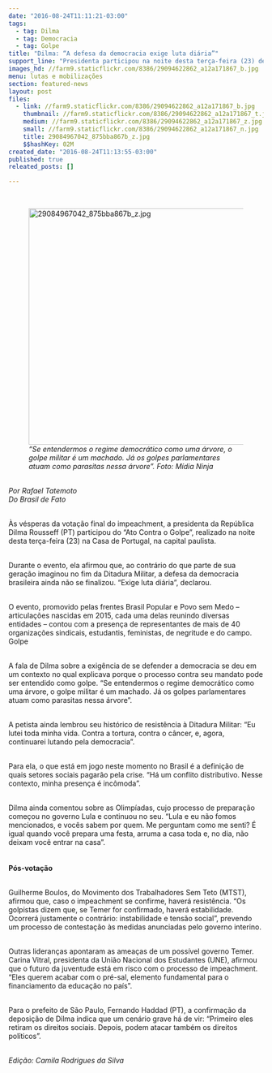 ```yaml
---
date: "2016-08-24T11:11:21-03:00"
tags:
  - tag: Dilma
  - tag: Democracia
  - tag: Golpe
title: "Dilma: “A defesa da democracia exige luta diária”"
support_line: "Presidenta participou na noite desta terça-feira (23) de \"Ato contra o Golpe\" em São Paulo (SP)"
images_hd: //farm9.staticflickr.com/8386/29094622862_a12a171867_b.jpg
menu: lutas e mobilizações
section: featured-news
layout: post
files:
  - link: //farm9.staticflickr.com/8386/29094622862_a12a171867_b.jpg
    thumbnail: //farm9.staticflickr.com/8386/29094622862_a12a171867_t.jpg
    medium: //farm9.staticflickr.com/8386/29094622862_a12a171867_z.jpg
    small: //farm9.staticflickr.com/8386/29094622862_a12a171867_n.jpg
    title: 29084967042_875bba867b_z.jpg
    $$hashKey: 02M
created_date: "2016-08-24T11:13:55-03:00"
published: true
releated_posts: []

---
```

<p>&nbsp;</p>

<figure class="image"><img alt="29084967042_875bba867b_z.jpg" height="466" src="//farm9.staticflickr.com/8386/29094622862_a12a171867_b.jpg" width="700" />
<figcaption><em>&ldquo;Se entendermos o regime democr&aacute;tico como uma &aacute;rvore, o golpe militar &eacute; um machado. J&aacute; os golpes parlamentares atuam como parasitas nessa &aacute;rvore&rdquo;. Foto: M&iacute;dia Ninja</em></figcaption>
</figure>

<p><br />
<em>Por Rafael Tatemoto<br />
Do Brasil de Fato </em></p>

<p><br />
&Agrave;s v&eacute;speras da vota&ccedil;&atilde;o final do impeachment, a presidenta da Rep&uacute;blica Dilma Rousseff (PT) participou do &ldquo;Ato Contra o Golpe&rdquo;, realizado na noite desta ter&ccedil;a-feira (23) na Casa de Portugal, na capital paulista.</p>

<p><br />
Durante o evento, ela afirmou que, ao contr&aacute;rio do que parte de sua gera&ccedil;&atilde;o imaginou no fim da Ditadura Militar, a defesa da democracia brasileira ainda n&atilde;o se finalizou. &ldquo;Exige luta di&aacute;ria&rdquo;, declarou.</p>

<p><br />
O evento, promovido pelas frentes Brasil Popular e Povo sem Medo &ndash; articula&ccedil;&otilde;es nascidas em 2015, cada uma delas reunindo diversas entidades &ndash; contou com a presen&ccedil;a de representantes de mais de 40 organiza&ccedil;&otilde;es sindicais, estudantis, feministas, de negritude e do campo.<br />
Golpe</p>

<p><br />
A fala de Dilma sobre a exig&ecirc;ncia de se defender a democracia se deu em um contexto no qual explicava porque o processo contra seu mandato pode ser entendido como golpe. &ldquo;Se entendermos o regime democr&aacute;tico como uma &aacute;rvore, o golpe militar &eacute; um machado. J&aacute; os golpes parlamentares atuam como parasitas nessa &aacute;rvore&rdquo;.</p>

<p><br />
A petista ainda lembrou seu hist&oacute;rico de resist&ecirc;ncia &agrave; Ditadura Militar: &ldquo;Eu lutei toda minha vida. Contra a tortura, contra o c&acirc;ncer, e, agora, continuarei lutando pela democracia&rdquo;.</p>

<p><br />
Para ela, o que est&aacute; em jogo neste momento no Brasil &eacute; a defini&ccedil;&atilde;o de quais setores sociais pagar&atilde;o pela crise. &ldquo;H&aacute; um conflito distributivo. Nesse contexto, minha presen&ccedil;a &eacute; inc&ocirc;moda&rdquo;.</p>

<p><br />
Dilma ainda comentou sobre as Olimp&iacute;adas, cujo processo de prepara&ccedil;&atilde;o come&ccedil;ou no governo Lula e continuou no seu. &ldquo;Lula e eu n&atilde;o fomos mencionados, e voc&ecirc;s sabem por quem. Me perguntam como me senti? &Eacute; igual quando voc&ecirc; prepara uma festa, arruma a casa toda e, no dia, n&atilde;o deixam voc&ecirc; entrar na casa&rdquo;.<br />
<br />
<br />
<strong>P&oacute;s-vota&ccedil;&atilde;o</strong></p>

<p><br />
Guilherme Boulos, do Movimento dos Trabalhadores Sem Teto (MTST), afirmou que, caso o impeachment se confirme, haver&aacute; resist&ecirc;ncia. &ldquo;Os golpistas dizem que, se Temer for confirmado, haver&aacute; estabilidade. Ocorrer&aacute; justamente o contr&aacute;rio: instabilidade e tens&atilde;o social&rdquo;, prevendo um processo de contesta&ccedil;&atilde;o &agrave;s medidas anunciadas pelo governo interino.</p>

<p><br />
Outras lideran&ccedil;as apontaram as amea&ccedil;as de um poss&iacute;vel governo Temer. Carina Vitral, presidenta da Uni&atilde;o Nacional dos Estudantes (UNE), afirmou que o futuro da juventude est&aacute; em risco com o processo de impeachment. &ldquo;Eles querem acabar com o pr&eacute;-sal, elemento fundamental para o financiamento da educa&ccedil;&atilde;o no pa&iacute;s&rdquo;.</p>

<p><br />
Para o prefeito de S&atilde;o Paulo, Fernando Haddad (PT), a confirma&ccedil;&atilde;o da deposi&ccedil;&atilde;o de Dilma indica que um cen&aacute;rio grave h&aacute; de vir: &ldquo;Primeiro eles retiram os direitos sociais. Depois, podem atacar tamb&eacute;m os direitos pol&iacute;ticos&rdquo;.</p>

<p><br />
<em>Edi&ccedil;&atilde;o: Camila Rodrigues da Silva</em></p>
